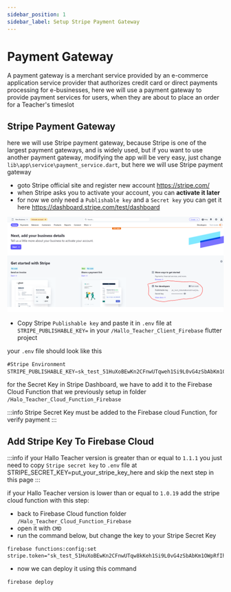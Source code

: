 ```yaml
---
sidebar_position: 1
sidebar_label: Setup Stripe Payment Gateway
---
```


# Payment Gateway

A payment gateway is a merchant service provided by an e-commerce application service provider that authorizes credit card or direct payments processing for e-businesses,
here we will use a payment gateway to provide payment services for users, when they are about to place an order for a Teacher's timeslot

## Stripe Payment Gateway

here we will use Stripe payment gateway, because Stripe is one of the largest payment gateways, and is widely used, but if you want to use another payment gateway, modifying the app will be very easy, just change `lib\app\service\payment_service.dart`, but here we will use Stripe payment gateway

- goto Stripe official site and register new account https://stripe.com/
- when Stripe asks you to activate your account, you can **activate it later**
- for now we only need a `Publishable key` and a `Secret key` you can get it here https://dashboard.stripe.com/test/dashboard

![Flutter Teacher](./assets/stripe_key.png)

- Copy Stripe `Publishable key` and paste it in `.env` file at `STRIPE_PUBLISHABLE_KEY=` in your `/Hallo_Teacher_Client_Firebase` flutter project

your `.env` file should look like this

```jsx title="/.env"
#Stripe Environment
STRIPE_PUBLISHABLE_KEY=sk_test_51HuXoBEwKn2CFnwUTqweh1Si9L0vG4zSbAbKm1OIhYLZA1R3ypELDXDCntEPJ9Y2nw62kwsKBn
```

for the Secret Key in Stripe Dashboard, we have to add it to the Firebase Cloud Function that we previously setup in folder `/Halo_Teacher_Cloud_Function_Firebase`

:::info
Stripe Secret Key must be added to the Firebase cloud Function, for verify payment
:::

## Add Stripe Key To Firebase Cloud

:::info
if your Hallo Teacher version is greater than or equal to `1.1.1` you just need to copy `Stripe secret key` to `.env` file at STRIPE_SECRET_KEY=put_your_stripe_key_here
and skip the next step in this page
:::

if your Hallo Teacher version is lower than or equal to `1.0.19` add the stripe cloud function with this step: 

- back to Firebase Cloud function folder `/Halo_Teacher_Cloud_Function_Firebase`
- open it with `CMD`
- run the command below, but change the key to your Stripe Secret Key

```
firebase functions:config:set stripe.token="sk_test_51HuXoBEwKn2CFnwUTqw8kKeh1Si9L0vG4zSbAbKm1OWpRfIhYLZA1R3ypELDXDCntE28PJ9w62kwsKBnuzHkszK"
```

- now we can deploy it using this command

```
firebase deploy
```
